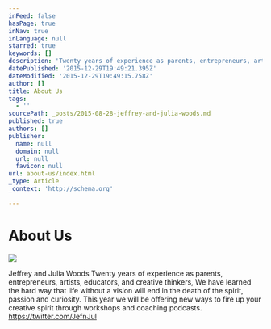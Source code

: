 ```yaml
---
inFeed: false
hasPage: true
inNav: true
inLanguage: null
starred: true
keywords: []
description: 'Twenty years of experience as parents, entrepreneurs, artists, educators, and creative thinkers, We have learned the hard way that life without a vision will end in the death of spirit, passion and curiosity. This year we will be offering new ways to fire up your creative spirit through workshops and coaching podcasts. https://twitter.com/JefnJul '
datePublished: '2015-12-29T19:49:21.395Z'
dateModified: '2015-12-29T19:49:15.758Z'
author: []
title: About Us
tags:
  - ''
sourcePath: _posts/2015-08-28-jeffrey-and-julia-woods.md
published: true
authors: []
publisher:
  name: null
  domain: null
  url: null
  favicon: null
url: about-us/index.html
_type: Article
_context: 'http://schema.org'

---
```

# 

# About Us
![](https://the-grid-user-content.s3-us-west-2.amazonaws.com/7d015594-5c86-4bad-9291-2fca0315a25b.jpg)

Jeffrey and Julia Woods Twenty years of experience as parents, entrepreneurs, artists, educators, and creative thinkers, We have learned the hard way that life without a vision will end in the death of the spirit, passion and curiosity. This year we will be offering new ways to fire up your creative spirit through workshops and coaching podcasts. https://twitter.com/JefnJul